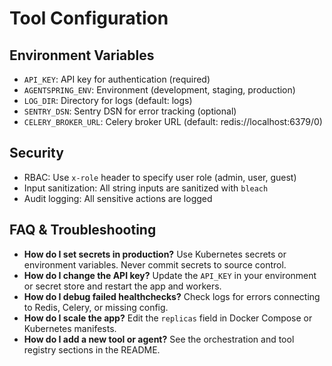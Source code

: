 # Tool Configuration

## Environment Variables
- `API_KEY`: API key for authentication (required)
- `AGENTSPRING_ENV`: Environment (development, staging, production)
- `LOG_DIR`: Directory for logs (default: logs)
- `SENTRY_DSN`: Sentry DSN for error tracking (optional)
- `CELERY_BROKER_URL`: Celery broker URL (default: redis://localhost:6379/0)

## Security
- RBAC: Use `x-role` header to specify user role (admin, user, guest)
- Input sanitization: All string inputs are sanitized with `bleach`
- Audit logging: All sensitive actions are logged 

## FAQ & Troubleshooting

- **How do I set secrets in production?**
  Use Kubernetes secrets or environment variables. Never commit secrets to source control.
- **How do I change the API key?**
  Update the `API_KEY` in your environment or secret store and restart the app and workers.
- **How do I debug failed healthchecks?**
  Check logs for errors connecting to Redis, Celery, or missing config.
- **How do I scale the app?**
  Edit the `replicas` field in Docker Compose or Kubernetes manifests.
- **How do I add a new tool or agent?**
  See the orchestration and tool registry sections in the README. 
